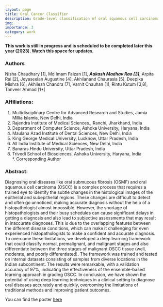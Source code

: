 ```yaml
---
layout: page
title: Oral Cancer Classifier
description: Grade-level classification of oral squamous cell carcinoma (OSCC) from digital pathology using ensemble deep learning algorithms
img:
importance: 3
category: work
---
```

 **This work is still in progress and is scheduled to be completed later this year (2023). Watch this space for updates.**

### Authors
Nisha Chaudhary [1], Md Imam Faizan [1], _**Aakash Madhav Rao [3]**_, Arpita Rai [2], Jeyaseelan Augustine [4], Akhilanand Chaurasia [5], Deepika Mishra [6], Akhilesh Chandra [7], Varnit Chauhan [1], Rintu Kutum [3,8], Tanveer Ahmad [1*]   

### Affiliations:
1. Multidisciplinary Centre for Advanced Research and Studies, Jamia Millia Islamia, New Delhi, India
2. Rajendra Institute of Medical Sciences., Ranchi, Jharkhand, India
3. Department of Computer Science, Ashoka University, Haryana, India 
4. Maulana Azad Institute of Dental Sciences, New Delhi, India
5. King George Medical University, Lucknow, Uttar Pradesh, India
6. All India Institute of Medical Sciences, New Delhi, India
7. Banaras Hindu University, Uttar Pradesh, India
8. Trivedi School of Biosciences, Ashoka University, Haryana, India     
*. Corresponding Author

### Abstract:
Diagnosing oral diseases like oral submucous fibrosis (OSMF) and oral squamous cell carcinoma (OSCC) is a complex process that requires a trained eye to identify the subtle changes in the histological images of the epithelial and subepithelial regions. These changes are difficult to detect and often go unnoticed, making accurate diagnosis without the help of a histopathologist almost impossible. However, the shortage of histopathologists and their busy schedules can cause significant delays in getting a diagnosis and also lead to subjective assessments that may result in inaccurate diagnoses. This is due to the overlapping features between the different disease conditions, which can make it challenging for even experienced histopathologists to make a confident and accurate diagnosis. To overcome these limitations, we developed a deep learning framework that could classify normal, premalignant, and malignant stages and also differentiate between the three stages of malignant OSCC tissue (well, moderate, and poorly differentiated). The framework was trained and tested on internal datasets consisting of samples from diverse locations in the Indian subcontinent. The results were remarkable, with a validation accuracy of 97%, indicating the effectiveness of the ensemble-based learning approach in grading OSCC. In conclusion, we have shown the potential of using deep learning techniques in a clinical setting to diagnose oral diseases accurately and quickly, overcoming the limitations of traditional methods and improving patient outcomes.

You can find the poster [here](https://github.com/mraoaakash/mraoaakash.github.io/tree/3b973cdb20e5d8ad5f3c73dc6cb9a576a0f28139/assets/pdf)
